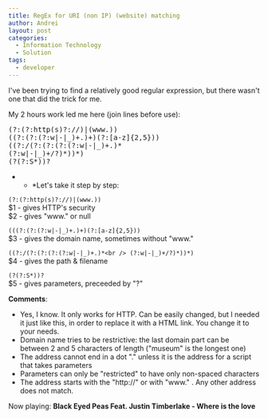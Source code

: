 ```yaml
---
title: RegEx for URI (non IP) (website) matching
author: Andrei
layout: post
categories:
  - Information Technology
  - Solution
tags:
  - developer
---
```

I've been trying to find a relatively good regular expression, but there wasn't one that did the trick for me.

My 2 hours work led me here (join lines before use):

<pre width="50">(?:(?:http(s)?://)|(www.))
((?:(?:(?:w|-|_)+.)+)(?:[a-z]{2,5}))
((?:/(?:(?:(?:(?:w|-|_)+.)*
(?:w|-|_)+/?)*))*)
(?(?:S*))?</pre>

* * *Let's take it step by step:</p> 

`(?:(?:http(s)?://)|(www.))`  
$1 - gives HTTP's security  
$2 - gives "www." or null

`(((?:(?:(?:w|-|_)+.)+)(?:[a-z]{2,5}))`  
$3 - gives the domain name, sometimes without "www."

`((?:/(?:(?:(?:(?:w|-|_)+.)*<br />
(?:w|-|_)+/?)*))*)`  
$4 - gives the path & filename

`(?(?:S*))?`  
$5 - gives parameters, preceeded by "?"

**Comments**:

*   Yes, I know. It only works for HTTP. Can be easily changed, but I needed it just like this, in order to replace it with a HTML link. You change it to your needs.
*   Domain name tries to be restrictive: the last domain part can be between 2 and 5 characters of length ("museum" is the longest one)
*   The address cannot end in a dot "." unless it is the address for a script that takes parameters
*   Parameters can only be "restricted" to have only non-spaced characters
*   The address starts with the "http://" or with "www." . Any other address does not match.

Now playing: **Black Eyed Peas Feat. Justin Timberlake - Where is the love**